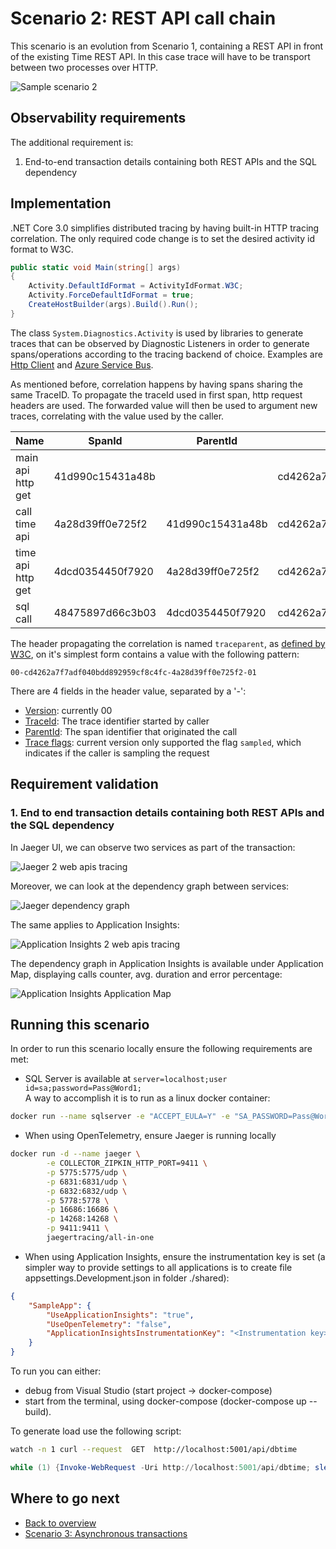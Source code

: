 # Scenario 2: REST API call chain

This scenario is an evolution from Scenario 1, containing a REST API in front of the existing Time REST API. In this case trace will have to be transport between two processes over HTTP.

![Sample scenario 2](media/02-sample-scenario.png)

## Observability requirements

The additional requirement is:

1. End-to-end transaction details containing both REST APIs and the SQL dependency

## Implementation

.NET Core 3.0 simplifies distributed tracing by having built-in HTTP tracing correlation. The only required code change is to set the desired activity id format to W3C.

```C#
public static void Main(string[] args)
{
    Activity.DefaultIdFormat = ActivityIdFormat.W3C;
    Activity.ForceDefaultIdFormat = true;
    CreateHostBuilder(args).Build().Run();
}
```

The class `System.Diagnostics.Activity` is used by libraries to generate traces that can be observed by Diagnostic Listeners in order to generate spans/operations according to the tracing backend of choice. Examples are [Http Client](https://github.com/dotnet/corefx/blob/master/src/System.Diagnostics.DiagnosticSource/src/HttpCorrelationProtocol.md) and [Azure Service Bus](https://docs.microsoft.com/en-us/azure/service-bus-messaging/service-bus-end-to-end-tracing).

 As mentioned before, correlation happens by having spans sharing the same TraceID. To propagate the traceId used in first span, http request headers are used. The forwarded value will then be used to argument new traces, correlating with the value used by the caller.

|Name|SpanId|ParentId|TraceId|
|-|-|-|-|
|main api http get|41d990c15431a48b||cd4262a7f7adf040bdd892959cf8c4fc|
|call time api|4a28d39ff0e725f2|41d990c15431a48b|cd4262a7f7adf040bdd892959cf8c4fc|
|time api http get|4dcd0354450f7920|4a28d39ff0e725f2|cd4262a7f7adf040bdd892959cf8c4fc|
|sql call|48475897d66c3b03|4dcd0354450f7920|cd4262a7f7adf040bdd892959cf8c4fc|

The header propagating the correlation is named `traceparent`, as [defined by W3C](https://www.w3.org/TR/trace-context-1/), on it's simplest form contains a value with the following pattern:

```text
00-cd4262a7f7adf040bdd892959cf8c4fc-4a28d39ff0e725f2-01
```

There are 4 fields in the header value, separated by a '-':

- [Version](https://www.w3.org/TR/trace-context-1/#version): currently 00
- [TraceId](https://www.w3.org/TR/trace-context-1/#trace-id): The trace identifier started by caller
- [ParentId](https://www.w3.org/TR/trace-context-1/#parent-id): The span identifier that originated the call
- [Trace flags](https://www.w3.org/TR/trace-context-1/#sampled-flag): current version only supported the flag `sampled`, which indicates if the caller is sampling the request

## Requirement validation

### 1. End to end transaction details containing both REST APIs and the SQL dependency

In Jaeger UI, we can observe two services as part of the transaction:

![Jaeger 2 web apis tracing](media/02-jaeger-http-header-tracing.png)

Moreover, we can look at the dependency graph between services:

![Jaeger dependency graph](media/02-jaeger-dependencygraph-400.png)

The same applies to Application Insights:

![Application Insights 2 web apis tracing](media/02-ai-http-header-tracing.png)

The dependency graph in Application Insights is available under Application Map, displaying calls counter, avg. duration and error percentage:

![Application Insights Application Map](media/02-ai-dependencygraph-400.png)

## Running this scenario

In order to run this scenario locally ensure the following requirements are met:

- SQL Server is available at `server=localhost;user id=sa;password=Pass@Word1;`<br/>
A way to accomplish it is to run as a linux docker container:

```bash
docker run --name sqlserver -e "ACCEPT_EULA=Y" -e "SA_PASSWORD=Pass@Word1" -p 1433:1433 -d mcr.microsoft.com/mssql/server:2019-GA-ubuntu-16.04
```

- When using OpenTelemetry, ensure Jaeger is running locally

```bash
docker run -d --name jaeger \
        -e COLLECTOR_ZIPKIN_HTTP_PORT=9411 \
        -p 5775:5775/udp \
        -p 6831:6831/udp \
        -p 6832:6832/udp \
        -p 5778:5778 \
        -p 16686:16686 \
        -p 14268:14268 \
        -p 9411:9411 \
        jaegertracing/all-in-one
```

- When using Application Insights, ensure the instrumentation key is set (a simpler way to provide settings to all applications is to create file appsettings.Development.json in folder ./shared):

```json
{
    "SampleApp": {
        "UseApplicationInsights": "true",
        "UseOpenTelemetry": "false",
        "ApplicationInsightsInstrumentationKey": "<Instrumentation key>"
    }
}
```

To run you can either:

- debug from Visual Studio (start project -> docker-compose)
- start from the terminal, using docker-compose (docker-compose up --build).

To generate load use the following script:

```bash
watch -n 1 curl --request  GET  http://localhost:5001/api/dbtime
```

```powershell
while (1) {Invoke-WebRequest -Uri http://localhost:5001/api/dbtime; sleep 1}
```


## Where to go next

- [Back to overview](./README.md)
- [Scenario 3: Asynchronous transactions](./scenario3.md)